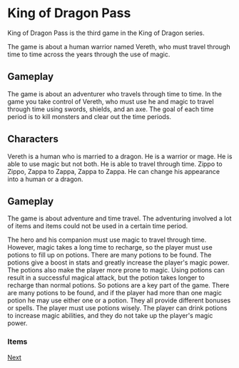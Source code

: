 # King of Dragon Pass

King of Dragon Pass is the third game in the King of Dragon series.

The game is about a human warrior named Vereth, who must travel through time to time across the years through the use of magic.  
  

## Gameplay

The game is about an adventurer who travels through time to time. In the game you take control of Vereth, who must use he and magic to travel through time using swords, shields, and an axe. The goal of each time period is to kill monsters and clear out the time periods.  
    
   

## Characters

Vereth is a human who is married to a dragon. He is a warrior or mage. He is able to use magic but not both. He is able to travel through time. Zippo to Zippo, Zappa to Zappa, Zappa to Zappa. He can change his appearance into a human or a dragon.                                                                        
  

## Gameplay

The game is about adventure and time travel. The adventuring involved a lot of items and items could not be used in a certain time period.   
  

The hero and his companion must use magic to travel through time. However, magic takes a long time to recharge, so the player must use potions to fill up on potions. There are many potions to be found. The potions give a boost in stats and greatly increase the player's magic power. The potions also make the player more prone to magic. Using potions can result in a successful magical attack, but the potion takes longer to recharge than normal potions. So potions are a key part of the game. There are many potions to be found, and if the player had more than one magic potion he may use either one or a potion. They all provide different bonuses or spells. The player must use potions wisely. The player can drink potions to increase magic abilities, and they do not take up the player's magic power.

### Items

[Next](393.md)
